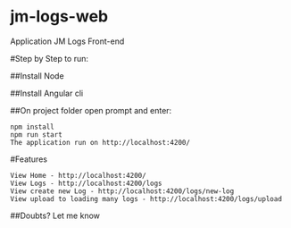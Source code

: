 # jm-logs-web
Application JM Logs Front-end

#Step by Step to run:

##Install Node 

##Install Angular cli

##On project folder open prompt and enter:

	npm install
	npm run start
	The application run on http://localhost:4200/
	
#Features

	View Home - http://localhost:4200/
	View Logs - http://localhost:4200/logs
	View create new Log - http://localhost:4200/logs/new-log
	View upload to loading many logs - http://localhost:4200/logs/upload

##Doubts? Let me know